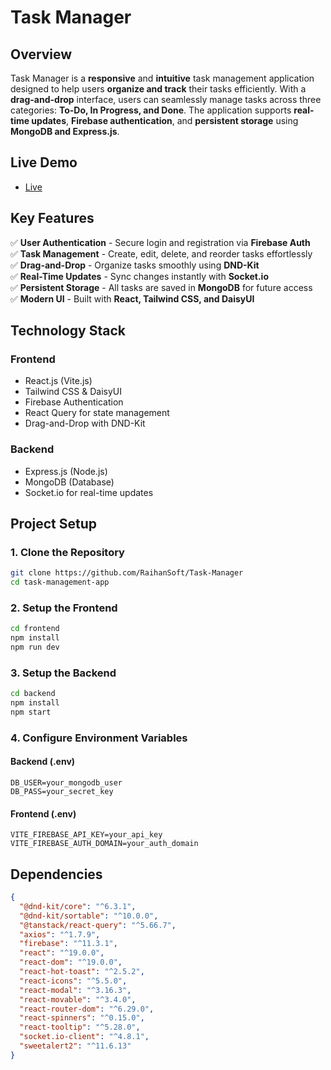 # **Task Manager**

## **Overview**

Task Manager is a **responsive** and **intuitive** task management application designed to help users **organize and track** their tasks efficiently. With a **drag-and-drop** interface, users can seamlessly manage tasks across three categories: **To-Do, In Progress, and Done**. The application supports **real-time updates**, **Firebase authentication**, and **persistent storage** using **MongoDB and Express.js**.

## **Live Demo**

- [Live](https://task-managment-2ce16.web.app/)

## **Key Features**

✅ **User Authentication** - Secure login and registration via **Firebase Auth**  
✅ **Task Management** - Create, edit, delete, and reorder tasks effortlessly  
✅ **Drag-and-Drop** - Organize tasks smoothly using **DND-Kit**  
✅ **Real-Time Updates** - Sync changes instantly with **Socket.io**  
✅ **Persistent Storage** - All tasks are saved in **MongoDB** for future access  
✅ **Modern UI** - Built with **React, Tailwind CSS, and DaisyUI**  

## **Technology Stack**

### **Frontend**
- React.js (Vite.js)
- Tailwind CSS & DaisyUI
- Firebase Authentication
- React Query for state management
- Drag-and-Drop with DND-Kit

### **Backend**
- Express.js (Node.js)
- MongoDB (Database)
- Socket.io for real-time updates

## **Project Setup**

### **1. Clone the Repository**

```bash
git clone https://github.com/RaihanSoft/Task-Manager
cd task-management-app
```

### **2. Setup the Frontend**

```bash
cd frontend
npm install
npm run dev
```

### **3. Setup the Backend**

```bash
cd backend
npm install
npm start
```

### **4. Configure Environment Variables**

#### **Backend (.env)**
```
DB_USER=your_mongodb_user
DB_PASS=your_secret_key
```

#### **Frontend (.env)**
```
VITE_FIREBASE_API_KEY=your_api_key
VITE_FIREBASE_AUTH_DOMAIN=your_auth_domain
```

## **Dependencies**

```json
{
  "@dnd-kit/core": "^6.3.1",
  "@dnd-kit/sortable": "^10.0.0",
  "@tanstack/react-query": "^5.66.7",
  "axios": "^1.7.9",
  "firebase": "^11.3.1",
  "react": "^19.0.0",
  "react-dom": "^19.0.0",
  "react-hot-toast": "^2.5.2",
  "react-icons": "^5.5.0",
  "react-modal": "^3.16.3",
  "react-movable": "^3.4.0",
  "react-router-dom": "^6.29.0",
  "react-spinners": "^0.15.0",
  "react-tooltip": "^5.28.0",
  "socket.io-client": "^4.8.1",
  "sweetalert2": "^11.6.13"
}
```

